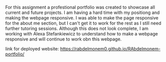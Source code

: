 For this assignment a profestional portfolio was created to showcase all current and future projects. I am having a hard time with my positiong and making the webpage responsive. I was able to make the page responsive for the about me section, but I can't get it to work for the rest as I still need further tutoring sessions.
Although this does not look complete, I am working with Alexa Stefankiewicz to understand how to make a webpage responsive and will continue to work obn this webpage.

link for deployed website: https://rabdelmonem0.github.io/RAbdelmonem-portfolio/
